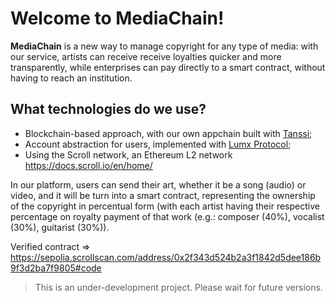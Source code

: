 # Welcome to MediaChain!

**MediaChain** is a new way to manage copyright for any type of media: with our service, artists can receive receive loyalties quicker and more transparently, while enterprises can pay directly to a smart contract, without having to reach an institution.

## What technologies do we use?

- Blockchain-based approach, with our own appchain built with [Tanssi](https://www.tanssi.network/testnet-campaign);
- Account abstraction for users, implemented with [Lumx Protocol](https://docs.lumx.io/get-started/introduction);
- Using the Scroll network, an Ethereum L2 network https://docs.scroll.io/en/home/


In our platform, users can send their art, whether it be a song (audio) or video, and it will be turn into a smart contract, representing the ownership of the copyright in percentual form (with each artist having their respective percentage on royalty payment of that work (e.g.: composer (40%), vocalist (30%), guitarist (30%)). 

Verified contract => https://sepolia.scrollscan.com/address/0x2f343d524b2a3f1842d5dee186b9f3d2ba7f9805#code

> This is an under-development project. Please wait for future versions.

